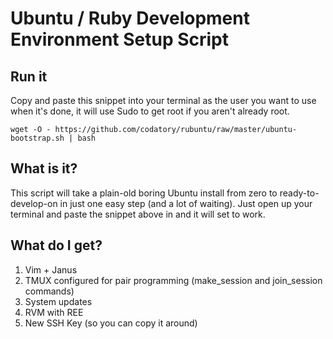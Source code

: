# Ubuntu / Ruby Development Environment Setup Script

## Run it
Copy and paste this snippet into your terminal as the user you want to use when it's done, it will use Sudo to get root if you aren't already root.

    wget -O - https://github.com/codatory/rubuntu/raw/master/ubuntu-bootstrap.sh | bash


## What is it?

This script will take a plain-old boring Ubuntu install from zero to ready-to-develop-on in just one easy step (and a lot of waiting). Just open up your terminal and paste the snippet above in and it will set to work.


## What do I get?

1. Vim + Janus
1. TMUX configured for pair programming (make_session and join_session commands)
1. System updates
1. RVM with REE
1. New SSH Key (so you can copy it around)
